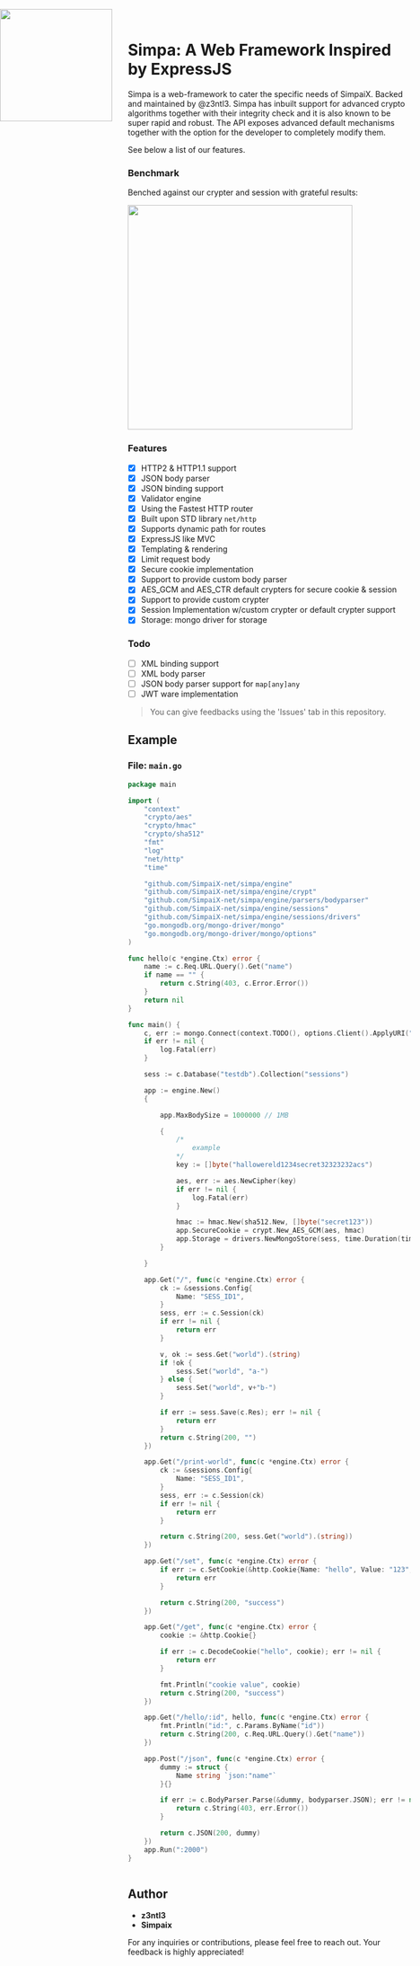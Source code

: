 <img src="https://github.com/SimpaiX-net/.github/assets/48758770/af960480-aa63-4be4-94bf-66d43453bb83" width="200" style="position: absolute; left:0;"><br>

# Simpa: A Web Framework Inspired by ExpressJS

Simpa is a web-framework to cater the specific needs of SimpaiX. Backed and maintained by @z3ntl3.  Simpa has inbuilt support for advanced crypto algorithms together with their integrity check and it is also known to be super rapid and robust. The API exposes advanced default mechanisms together with the option for the developer to completely modify them.


See below a list of our features.


### Benchmark

Benched against our crypter and session with grateful results:

<img width="400" src="https://media.discordapp.net/attachments/956310840464773200/1205166670071468072/image.png?ex=65d761ed&is=65c4eced&hm=9eff899689367d1e8220f09057cef8f4d6fc3aa677bd17f0bc128cab3ffed5d6&=&format=webp&quality=lossless">


### Features

- [X] HTTP2 & HTTP1.1 support
- [X] JSON body parser
- [X] JSON binding support
- [X] Validator engine
- [X] Using the Fastest HTTP router
- [X] Built upon STD library ``net/http``
- [X] Supports dynamic path for routes
- [X] ExpressJS like MVC
- [X] Templating & rendering
- [X] Limit request body
- [X] Secure cookie implementation
- [X] Support to provide custom body parser
- [X] AES_GCM and AES_CTR default crypters for secure cookie & session
- [X] Support to provide custom crypter
- [X] Session Implementation w/custom crypter or default crypter support
- [X] Storage: mongo driver for storage

### Todo

- [ ] XML binding support
- [ ] XML body parser
- [ ] JSON body parser support for ``map[any]any``
- [ ] JWT ware implementation

> You can give feedbacks using the 'Issues' tab in this repository.

## Example

### File: `main.go`

```go
package main

import (
	"context"
	"crypto/aes"
	"crypto/hmac"
	"crypto/sha512"
	"fmt"
	"log"
	"net/http"
	"time"

	"github.com/SimpaiX-net/simpa/engine"
	"github.com/SimpaiX-net/simpa/engine/crypt"
	"github.com/SimpaiX-net/simpa/engine/parsers/bodyparser"
	"github.com/SimpaiX-net/simpa/engine/sessions"
	"github.com/SimpaiX-net/simpa/engine/sessions/drivers"
	"go.mongodb.org/mongo-driver/mongo"
	"go.mongodb.org/mongo-driver/mongo/options"
)

func hello(c *engine.Ctx) error {
	name := c.Req.URL.Query().Get("name")
	if name == "" {
		return c.String(403, c.Error.Error())
	}
	return nil
}

func main() {
	c, err := mongo.Connect(context.TODO(), options.Client().ApplyURI("mongodb://localhost:27017"))
	if err != nil {
		log.Fatal(err)
	}

	sess := c.Database("testdb").Collection("sessions")

	app := engine.New()
	{

		app.MaxBodySize = 1000000 // 1MB

		{
			/*
				example
			*/
			key := []byte("hallowereld1234secret32323232acs")

			aes, err := aes.NewCipher(key)
			if err != nil {
				log.Fatal(err)
			}

			hmac := hmac.New(sha512.New, []byte("secret123"))
			app.SecureCookie = crypt.New_AES_GCM(aes, hmac)
			app.Storage = drivers.NewMongoStore(sess, time.Duration(time.Second*5), app.SecureCookie)
		}

	}

	app.Get("/", func(c *engine.Ctx) error {
		ck := &sessions.Config{
			Name: "SESS_ID1",
		}
		sess, err := c.Session(ck)
		if err != nil {
			return err
		}

		v, ok := sess.Get("world").(string)
		if !ok {
			sess.Set("world", "a-")
		} else {
			sess.Set("world", v+"b-")
		}

		if err := sess.Save(c.Res); err != nil {
			return err
		}
		return c.String(200, "")
	})

	app.Get("/print-world", func(c *engine.Ctx) error {
		ck := &sessions.Config{
			Name: "SESS_ID1",
		}
		sess, err := c.Session(ck)
		if err != nil {
			return err
		}

		return c.String(200, sess.Get("world").(string))
	})

	app.Get("/set", func(c *engine.Ctx) error {
		if err := c.SetCookie(&http.Cookie{Name: "hello", Value: "123", Secure: false, Expires: time.Now().Add(time.Second * 10), Path: "/"}); err != nil {
			return err
		}

		return c.String(200, "success")
	})

	app.Get("/get", func(c *engine.Ctx) error {
		cookie := &http.Cookie{}

		if err := c.DecodeCookie("hello", cookie); err != nil {
			return err
		}

		fmt.Println("cookie value", cookie)
		return c.String(200, "success")
	})

	app.Get("/hello/:id", hello, func(c *engine.Ctx) error {
		fmt.Println("id:", c.Params.ByName("id"))
		return c.String(200, c.Req.URL.Query().Get("name"))
	})

	app.Post("/json", func(c *engine.Ctx) error {
		dummy := struct {
			Name string `json:"name"`
		}{}

		if err := c.BodyParser.Parse(&dummy, bodyparser.JSON); err != nil {
			return c.String(403, err.Error())
		}

		return c.JSON(200, dummy)
	})
	app.Run(":2000")
}



```

## Author

- **z3ntl3**
- **Simpaix**

For any inquiries or contributions, please feel free to reach out. Your feedback is highly appreciated!
